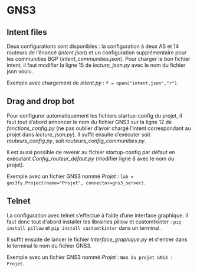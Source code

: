 # GNS3



## Intent files

Deux configurations sont disponibles : la configuration à deux AS et 14 routeurs de l’énoncé (*intent.json*) et un configuration supplémentaire pour les communities BGP (*intent_communities.json*).
Pour charger le bon fichier intent, il faut modifier la ligne 15 de *lecture_json.py* avec le nom du fichier json voulu.

Exemple avec chargement de *intent.py* : `f = open("intent.json","r")`.



## Drag and drop bot

Pour configurer automatiquement les fichiers startup-config du projet, il faut tout d’abord annoncer le nom du fichier GNS3 sur la ligne 12 de *fonctions_config.py* (ne pas oublier d’avoir chargé l’intent correspondant au projet dans *lecture_json.py*).
Il suffit ensuite d’exécuter soit *routeurs_config.py*, soit *routeurs_config_communities.py*.

Il est aussi possible de revenir au fichier startup-config par défaut en exécutant *Config_routeur_défaut.py* (modifier ligne 8 avec le nom du projet).

Exemple avec un fichier GNS3 nommé *Projet* : `lab = gns3fy.Project(name="Projet", connector=gns3_server)`.


## Telnet

La configuration avec telnet s’effectue à l’aide d’une interface graphique. Il faut donc tout d'abord installer les librairies pillow et customtkinter : `pip install pillow` et `pip install customtkinter` dans un terminal.

Il suffit ensuite de lancer le fichier *Interface_graphique.py* et d'entrer dans le terminal le nom du fichier GNS3.

Exemple avec un fichier GNS3 nommé *Projet* : `Nom du projet GNS3 : Projet`.
